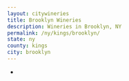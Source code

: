 ```yaml
---
layout: citywineries
title: Brooklyn Wineries
description: Wineries in Brooklyn, NY
permalink: /ny/kings/brooklyn/
state: ny
county: kings
city: brooklyn
---
```

-
